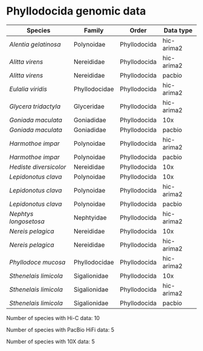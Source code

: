 # Phyllodocida genomic data

| Species | Family | Order | Data type |
| -- | --- | --- | --- |
| *Alentia gelatinosa* | Polynoidae | Phyllodocida | hic-arima2 |
| *Alitta virens* | Nereididae | Phyllodocida | hic-arima2 |
| *Alitta virens* | Nereididae | Phyllodocida | pacbio |
| *Eulalia viridis* | Phyllodocidae | Phyllodocida | hic-arima2 |
| *Glycera tridactyla* | Glyceridae | Phyllodocida | hic-arima2 |
| *Goniada maculata* | Goniadidae | Phyllodocida | 10x |
| *Goniada maculata* | Goniadidae | Phyllodocida | pacbio |
| *Harmothoe impar* | Polynoidae | Phyllodocida | hic-arima2 |
| *Harmothoe impar* | Polynoidae | Phyllodocida | pacbio |
| *Hediste diversicolor* | Nereididae | Phyllodocida | 10x |
| *Lepidonotus clava* | Polynoidae | Phyllodocida | 10x |
| *Lepidonotus clava* | Polynoidae | Phyllodocida | hic-arima2 |
| *Lepidonotus clava* | Polynoidae | Phyllodocida | pacbio |
| *Nephtys longosetosa* | Nephtyidae | Phyllodocida | hic-arima2 |
| *Nereis pelagica* | Nereididae | Phyllodocida | 10x |
| *Nereis pelagica* | Nereididae | Phyllodocida | hic-arima2 |
| *Phyllodoce mucosa* | Phyllodocidae | Phyllodocida | hic-arima2 |
| *Sthenelais limicola* | Sigalionidae | Phyllodocida | 10x |
| *Sthenelais limicola* | Sigalionidae | Phyllodocida | hic-arima2 |
| *Sthenelais limicola* | Sigalionidae | Phyllodocida | pacbio |

Number of species with Hi-C data: 10

Number of species with PacBio HiFi data: 5

Number of species with 10X data: 5
